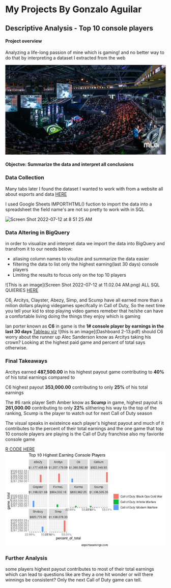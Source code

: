 # My Projects By Gonzalo Aguilar




## Descriptive Analysis - Top 10 console players 

#### Project overview 
Analyzing a life-long passion of mine which is gaming! and no better
way to do that by interpreting a dataset I extracted from the web

![This is an image](4e8db1cb9e03af414122bea4c92fee99.jpg)



#### Objectve: Summarize the data and interpret all conclusions 




### Data Collection 

Many tabs later I found the dataset I wanted to work with from a website all about esports and data [HERE](https://www.esportsearnings.com/players/console-players)

I used Google Sheets IMPORTHTML() fuction to import the data into a spreadsheet the field name's are not so pretty to work with in SQL

<img width="1085" alt="Screen Shot 2022-07-12 at 8 51 25 AM" src="https://user-images.githubusercontent.com/104581752/178510597-f0d5f667-b09d-4ff9-961b-8601e6951654.png">


### Data Altering in BigQuery

in order to visualize and interpret data we import the data into BigQuery and transfrom it to our needs below:

* aliasing column names to visulize and summarize the data easier 
* filtering the data to list only the highest earning(last 30 days) console players 
* Limiting the results to focus only on the top 10 players

![This is an image](Screen Shot 2022-07-12 at 11.02.04 AM.png)
ALL SQL QUIERIES [HERE](https://github.com/GonzoReal/Gonzalo_Aguilar_Projects/blob/main/SQL%20QUERIES)

C6,  Arcitys,  Clayster,  Abezy,  Simp, and Scump have all earned more than a milion dollars playing videgames specifcally in Call of Duty,
So the next time you tell your kid to stop playing video games remeber that he/she can have a comfortable living doing the things they enjoy which is gaming

Ian porter known as **C6** in game is the **1# console player by earnings in the last 30 days**
[Tableau viz](https://public.tableau.com/views/Top_10_console_players/Dashboard2?:language=en-US&:display_count=n&:origin=viz_share_link)
![this is an image](Dashboard 2-13.pdf)
should C6 worry about the runner up Alec Sanderson know as Arcitys taking his crown? Looking at the highest paid game and percent of total says otherwise.

### Final Takeaways

Arcitys earned **487,500.00** in his highest payout game contributing to **40%** of his total earnings compared to 

C6 highest payout **353,000.00** contributing to only **25%** of his total earnings 

The #6 rank player Seth Amber know as **Scump** in game, highest payout is **261,000.00** contributing to only **22%** slithering his way to the top of the ranking,  Scump is the player to watch out for next Call of Duty season

The visual speaks in existeince each player's highest payout and much of it contributes to the percent of their total earnings and the one game that top 10 console players are playing is the Call of Duty franchise also my faviorite console game


[R CODE HERE](https://0de228fd7f334b929e35821a9cfa9a35.app.rstudio.cloud/file_show?path=%2Fcloud%2Fproject%2FVisual_console.html)
![ggplot](Viz.png)  


### Further Analysis

some players highest payout contributes to most of their total earnings which can lead to questions like are they a one hit wonder or will there winnings be consistent? Only the next Call of Duty game can tell.





















